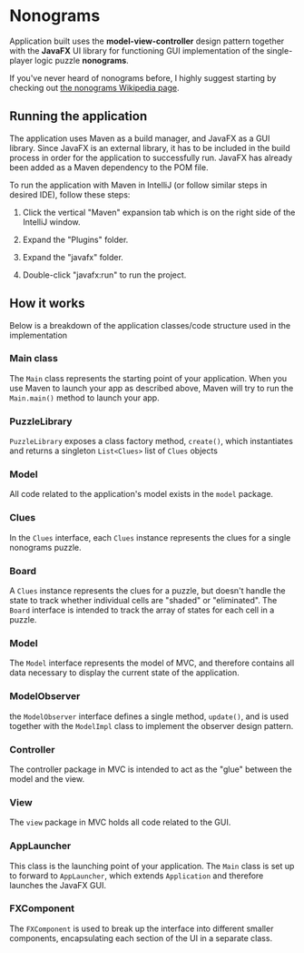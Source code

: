 # Nonograms

Application built uses the **model-view-controller** design pattern together with the **JavaFX** UI library for functioning GUI implementation of the single-player logic puzzle **nonograms**.

If you've never heard of nonograms before, I highly suggest starting by checking out [the nonograms Wikipedia page](https://en.wikipedia.org/wiki/Nonogram).

## Running the application

The application uses Maven as a build manager, and JavaFX as a GUI library. Since JavaFX is an external library, it has to be included in the build process in order for the application to successfully run. JavaFX has already been added as a Maven dependency to the POM file.

To run the application with Maven in IntelliJ (or follow similar steps in desired IDE), follow these steps:


1. Click the vertical "Maven" expansion tab which is on the right side of the IntelliJ window.

2. Expand the "Plugins" folder.

3. Expand the "javafx" folder.

4. Double-click "javafx:run" to run the project.


## How it works

Below is a breakdown of the application classes/code structure used in the implementation

### Main class

The `Main` class represents the starting point of your application. When you use Maven to launch your app as described above, Maven will try to run the `Main.main()` method to launch your app.

### PuzzleLibrary

`PuzzleLibrary` exposes a class factory method, `create()`, which instantiates and returns a singleton `List<Clues>` list of `Clues` objects


### Model

All code related to the application's model exists in the `model` package.


### Clues

In the `Clues` interface, each `Clues` instance represents the clues for a single nonograms puzzle.


### Board

A `Clues` instance represents the clues for a puzzle, but doesn't handle the state to track whether individual cells are "shaded" or "eliminated". The `Board` interface is intended to track the array of states for each cell in a puzzle.

### Model

The `Model` interface represents the model of MVC, and therefore contains all data necessary to display the current state of the application. 

### ModelObserver

the `ModelObserver` interface defines a single method, `update()`, and is used together with the `ModelImpl` class to implement the observer design pattern.

### Controller

The controller package in MVC is intended to act as the "glue" between the model and the view.

### View

The `view` package in MVC holds all code related to the GUI.

### AppLauncher

This class is the launching point of your application. The `Main` class is set up to forward to `AppLauncher`, which extends `Application` and therefore launches the JavaFX GUI.

### FXComponent

 The `FXComponent` is used to break up the interface into different smaller components, encapsulating each section of the UI in a separate class.
